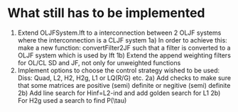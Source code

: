 # What still has to be implemented

1) 	Extend OLJFSystem.lft to a interconnection between 2 OLJF systems where the interconnection is a CLJF system
1a)	In order to achieve this: make a new function: convertFilter2JF such that a filter is converted to a OLJF system which is used by lft
1b) Extend the append weighting filters for OL/CL SD and JF, not only for unweighted functions
2)	Implement options to choose the control strategy wished to be used: Diss: Quad, L2, H2, H2g, L1 or LQ(R/G) etc.
2a)	Add checks to make sure that some matrices are positive (semi) definite or negitive (semi) definite
2b)	Add line search for Hinf=L2-ind and add golden search for L1
2b)	For H2g used a search to find P(\tau)